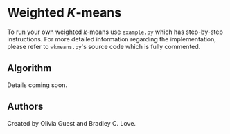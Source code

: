 # Weighted _K_-means

To run your own weighted _k_-means use ```example.py``` which has step-by-step instructions.
For more detailed information regarding the implementation, please refer to ```wkmeans.py```'s source code which is fully commented.

## Algorithm
Details coming soon.

## Authors
Created by Olivia Guest and Bradley C. Love.